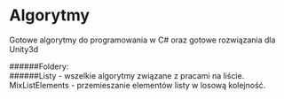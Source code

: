 # Algorytmy
Gotowe algorytmy do programowania w C# oraz gotowe rozwiązania dla Unity3d

######Foldery: <br >
######Listy - wszelkie algorytmy związane z pracami na liście. <br >
        MixListElements - przemieszanie elementów listy w losową kolejność.
        <br />
<br />
